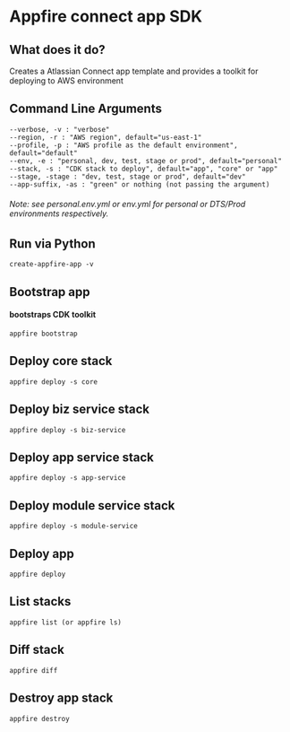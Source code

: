 
# Appfire connect app SDK  
  
## What does it do?  
Creates a Atlassian Connect app template and provides a toolkit for deploying to AWS environment  
  
## Command Line Arguments  
```  
--verbose, -v : "verbose"  
--region, -r : "AWS region", default="us-east-1"  
--profile, -p : "AWS profile as the default environment", default="default"  
--env, -e : "personal, dev, test, stage or prod", default="personal"  
--stack, -s : "CDK stack to deploy", default="app", "core" or "app"
--stage, -stage : "dev, test, stage or prod", default="dev"
--app-suffix, -as : "green" or nothing (not passing the argument)
```  
###### Note: see personal.env.yml or env.yml for personal or DTS/Prod environments respectively.  
  
## Run via Python  
```  
create-appfire-app -v  
```  
  
## Bootstrap app  
#### bootstraps CDK toolkit   
```  
appfire bootstrap   
``` 

## Deploy core stack  
```  
appfire deploy -s core 
```

## Deploy biz service stack  
```  
appfire deploy -s biz-service 
```

## Deploy app service stack  
```  
appfire deploy -s app-service 
```

## Deploy module service stack  
```  
appfire deploy -s module-service 
```

## Deploy app  
```  
appfire deploy 
```

## List stacks  
```  
appfire list (or appfire ls)  
```  
 
## Diff stack  
```
appfire diff   
```
## Destroy app stack  
```
appfire destroy 
```
